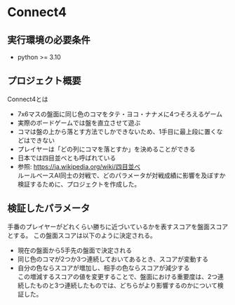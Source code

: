# Connect4
## 実行環境の必要条件
* python >= 3.10

## プロジェクト概要
Connect4とは
* 7x6マスの盤面に同じ色のコマをタテ・ヨコ・ナナメに4つそろえるゲーム
* 実際のボードゲームでは盤を直立させて遊ぶ
* コマは盤の上から落とす方法でしかできないため、1手目に最上段に置くなどはできない
* プレイヤーは「どの列にコマを落とすか」を決めることができる
* 日本では四目並べとも呼ばれている
* 参照: https://ja.wikipedia.org/wiki/四目並べ  
ルールベースAI同士の対戦で、どのパラメータが対戦成績に影響を及ぼすか検証するために、プロジェクトを作成した。

## 検証したパラメータ
手番のプレイヤーがどれくらい勝ちに近づいているかを表すスコアを盤面スコアとする。
この盤面スコアは以下のように決定される。
* 現在の盤面から5手先の盤面で決定される
* 同じ色のコマが2つか3つ連続しておいてあるとき、スコアが変動する
* 自分の色ならスコアが増加し、相手の色ならスコアが減少する  
この増減するスコアの値を変更することで、盤面における重要度は、2つ連続したものと3つ連続したものでは、どちらがより影響するのかについて検証した。

